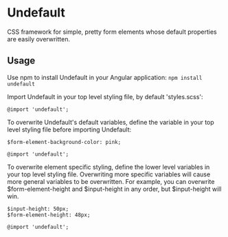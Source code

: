 # Undefault
CSS framework for simple, pretty form elements whose default properties are easily overwritten. 

## Usage 
Use npm to install Undefault in your Angular application:
`npm install undefault`

Import Undefault in your top level styling file, by default 'styles.scss':
```
@import 'undefault';
```

To overwrite Undefault's default variables, define the variable in your top level styling file before importing Undefault: 
```
$form-element-background-color: pink;

@import 'undefault';
```

To overwrite element specific styling, define the lower level variables in your top level styling file. Overwriting more specific variables will cause more general variables to be overwritten. For example, you can overwrite $form-element-height and $input-height in any order, but $input-height will win. 
```
$input-height: 50px;
$form-element-height: 48px;

@import 'undefault';
```
